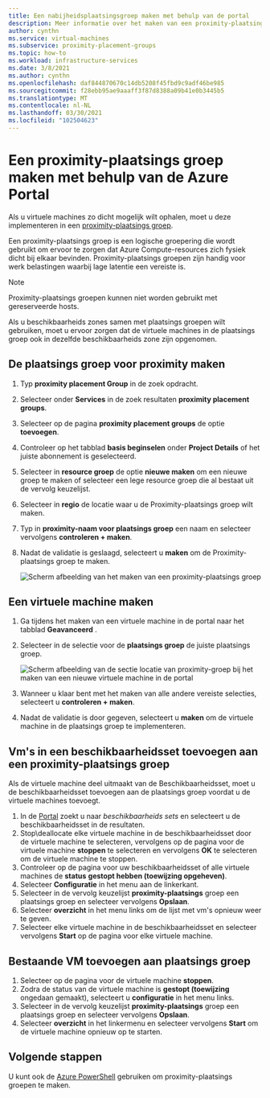 ```yaml
---
title: Een nabijheidsplaatsingsgroep maken met behulp van de portal
description: Meer informatie over het maken van een proximity-plaatsings groep met behulp van de Azure Portal.
author: cynthn
ms.service: virtual-machines
ms.subservice: proximity-placement-groups
ms.topic: how-to
ms.workload: infrastructure-services
ms.date: 3/8/2021
ms.author: cynthn
ms.openlocfilehash: daf844870670c14db5208f45fbd9c9adf46be985
ms.sourcegitcommit: f28ebb95ae9aaaff3f87d8388a09b41e0b3445b5
ms.translationtype: MT
ms.contentlocale: nl-NL
ms.lasthandoff: 03/30/2021
ms.locfileid: "102504623"
---
```

# <a name="create-a-proximity-placement-group-using-the-azure-portal"></a>Een proximity-plaatsings groep maken met behulp van de Azure Portal

Als u virtuele machines zo dicht mogelijk wilt ophalen, moet u deze implementeren in een [proximity-plaatsings groep](../co-location.md#proximity-placement-groups).

Een proximity-plaatsings groep is een logische groepering die wordt gebruikt om ervoor te zorgen dat Azure Compute-resources zich fysiek dicht bij elkaar bevinden. Proximity-plaatsings groepen zijn handig voor werk belastingen waarbij lage latentie een vereiste is.

> [!NOTE]
> Proximity-plaatsings groepen kunnen niet worden gebruikt met gereserveerde hosts.
>
> Als u beschikbaarheids zones samen met plaatsings groepen wilt gebruiken, moet u ervoor zorgen dat de virtuele machines in de plaatsings groep ook in dezelfde beschikbaarheids zone zijn opgenomen.
>

## <a name="create-the-proximity-placement-group"></a>De plaatsings groep voor proximity maken

1. Typ **proximity placement Group** in de zoek opdracht.
1. Selecteer onder **Services** in de zoek resultaten **proximity placement groups**.
1. Selecteer op de pagina **proximity placement groups** de optie **toevoegen**.
1. Controleer op het tabblad **basis beginselen** onder **Project Details** of het juiste abonnement is geselecteerd.
1. Selecteer in **resource groep** de optie **nieuwe maken** om een nieuwe groep te maken of selecteer een lege resource groep die al bestaat uit de vervolg keuzelijst. 
1. Selecteer in **regio** de locatie waar u de Proximity-plaatsings groep wilt maken.
1. Typ in **proximity-naam voor plaatsings groep** een naam en selecteer vervolgens **controleren + maken**.
1. Nadat de validatie is geslaagd, selecteert u **maken** om de Proximity-plaatsings groep te maken.

    ![Scherm afbeelding van het maken van een proximity-plaatsings groep](./media/ppg/ppg.png)


## <a name="create-a-vm"></a>Een virtuele machine maken

1. Ga tijdens het maken van een virtuele machine in de portal naar het tabblad **Geavanceerd** . 
1. Selecteer in de selectie voor de **plaatsings groep** de juiste plaatsings groep. 

    ![Scherm afbeelding van de sectie locatie van proximity-groep bij het maken van een nieuwe virtuele machine in de portal](./media/ppg/vm-ppg.png)

1. Wanneer u klaar bent met het maken van alle andere vereiste selecties, selecteert u **controleren + maken**.
1. Nadat de validatie is door gegeven, selecteert u **maken** om de virtuele machine in de plaatsings groep te implementeren.


## <a name="add-vms-in-an-availability-set-to-a-proximity-placement-group"></a>Vm's in een beschikbaarheidsset toevoegen aan een proximity-plaatsings groep

Als de virtuele machine deel uitmaakt van de Beschikbaarheidsset, moet u de beschikbaarheidsset toevoegen aan de plaatsings groep voordat u de virtuele machines toevoegt.

1. In de [Portal](https://portal.azure.com) zoekt u naar *beschikbaarheids sets* en selecteert u de beschikbaarheidsset in de resultaten.
1. Stop\deallocate elke virtuele machine in de beschikbaarheidsset door de virtuele machine te selecteren, vervolgens op de pagina voor de virtuele machine **stoppen** te selecteren en vervolgens **OK** te selecteren om de virtuele machine te stoppen.
1. Controleer op de pagina voor uw beschikbaarheidsset of alle virtuele machines de **status** **gestopt hebben (toewijzing opgeheven)**.
1. Selecteer **Configuratie** in het menu aan de linkerkant.
1. Selecteer in de vervolg keuzelijst **proximity-plaatsings** groep een plaatsings groep en selecteer vervolgens **Opslaan**.
1. Selecteer **overzicht** in het menu links om de lijst met vm's opnieuw weer te geven. 
1. Selecteer elke virtuele machine in de beschikbaarheidsset en selecteer vervolgens **Start** op de pagina voor elke virtuele machine. 


## <a name="add-existing-vm-to-placement-group"></a>Bestaande VM toevoegen aan plaatsings groep 


1. Selecteer op de pagina voor de virtuele machine **stoppen**.
1. Zodra de status van de virtuele machine is **gestopt (toewijzing** ongedaan gemaakt), selecteert u **configuratie** in het menu links.
1. Selecteer in de vervolg keuzelijst **proximity-plaatsings** groep een plaatsings groep en selecteer vervolgens **Opslaan**.
1. Selecteer **overzicht** in het linkermenu en selecteer vervolgens **Start** om de virtuele machine opnieuw op te starten.

 

## <a name="next-steps"></a>Volgende stappen

U kunt ook de [Azure PowerShell](proximity-placement-groups.md) gebruiken om proximity-plaatsings groepen te maken.